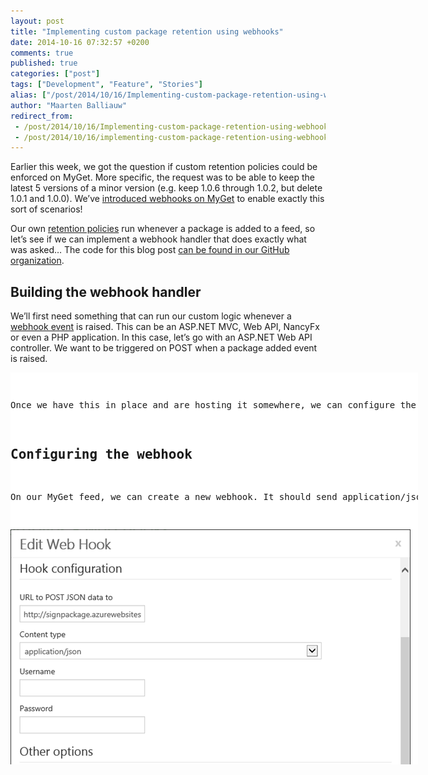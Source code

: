 ```yaml
---
layout: post
title: "Implementing custom package retention using webhooks"
date: 2014-10-16 07:32:57 +0200
comments: true
published: true
categories: ["post"]
tags: ["Development", "Feature", "Stories"]
alias: ["/post/2014/10/16/Implementing-custom-package-retention-using-webhooks.aspx", "/post/2014/10/16/implementing-custom-package-retention-using-webhooks.aspx"]
author: "Maarten Balliauw"
redirect_from:
 - /post/2014/10/16/Implementing-custom-package-retention-using-webhooks.aspx.html
 - /post/2014/10/16/implementing-custom-package-retention-using-webhooks.aspx.html
---
```


<p>Earlier this week, we got the question if custom retention policies could be enforced on MyGet. More specific, the request was to be able to keep the latest 5 versions of a minor version (e.g. keep 1.0.6 through 1.0.2, but delete 1.0.1 and 1.0.0). We’ve <a href="/post/2014/09/10/Introducing-MyGet-webhooks.aspx">introduced webhooks on MyGet</a> to enable exactly this sort of scenarios!</p> <p>Our own <a href="/post/2012/12/18/Package-retention-policies.aspx">retention policies</a> run whenever a package is added to a feed, so let’s see if we can implement a webhook handler that does exactly what was asked… The code for this blog post <a href="https://github.com/myget/webhooks-custom-retention">can be found in our GitHub organization</a>.</p> <h2>Building the webhook handler</h2> <p>We’ll first need something that can run our custom logic whenever a <a href="https://docs.myget.org/docs/reference/webhooks">webhook event</a> is raised. This can be an ASP.NET MVC, Web API, NancyFx or even a PHP application. In this case, let’s go with an ASP.NET Web API controller. We want to be triggered on POST when a package added event is raised.</p> <div id="scid:9D7513F9-C04C-4721-824A-2B34F0212519:26f092ce-28d2-46b6-987f-795f187a9754" class="wlWriterEditableSmartContent" style="float: none; padding-bottom: 0px; padding-top: 0px; padding-left: 0px; margin: 0px; display: inline; padding-right: 0px"><pre style=" width: 652px; height: 627px;background-color:White;overflow: auto;"><div><!--

Code highlighting produced by Actipro CodeHighlighter (freeware)
http://www.CodeHighlighter.com/

--><span style="color: #008000;">//</span><span style="color: #008000;"> POST /api/retention</span><span style="color: #008000;">
</span><span style="color: #0000FF;">public</span><span style="color: #000000;"> async Task</span><span style="color: #000000;">&lt;</span><span style="color: #000000;">HttpResponseMessage</span><span style="color: #000000;">&gt;</span><span style="color: #000000;"> Post([FromBody]WebHookEvent payload)
{
    </span><span style="color: #008000;">//</span><span style="color: #008000;"> The logic in this method will do the following:
    </span><span style="color: #008000;">//</span><span style="color: #008000;"> 1) Find all packages with the same identifier as the package that was added to the originating feed
    </span><span style="color: #008000;">//</span><span style="color: #008000;"> 2) Enforce the following policy: only the 5 latest (stable) packages matching the same minor version may remain on the feed. Others should be removed.</span><span style="color: #008000;">
</span><span style="color: #000000;">    </span><span style="color: #0000FF;">string</span><span style="color: #000000;"> feedUrl </span><span style="color: #000000;">=</span><span style="color: #000000;"> payload.Payload.FeedUrl;

    </span><span style="color: #008000;">//</span><span style="color: #008000;"> Note: the following modifies NuGet's client so that we authenticate every request using the API key.
    </span><span style="color: #008000;">//</span><span style="color: #008000;"> If credentials (e.g. username/password) are preferred, set the NuGet.HttpClient.DefaultCredentialProvider instead.</span><span style="color: #008000;">
</span><span style="color: #000000;">    PackageRepositoryFactory.Default.HttpClientFactory </span><span style="color: #000000;">=</span><span style="color: #000000;"> uri </span><span style="color: #000000;">=&gt;</span><span style="color: #000000;">
    {
        var client </span><span style="color: #000000;">=</span><span style="color: #000000;"> </span><span style="color: #0000FF;">new</span><span style="color: #000000;"> NuGet.HttpClient(uri);
        client.SendingRequest </span><span style="color: #000000;">+=</span><span style="color: #000000;"> (sender, args) </span><span style="color: #000000;">=&gt;</span><span style="color: #000000;">
        {
            args.Request.Headers.Add(</span><span style="color: #800000;">&quot;</span><span style="color: #800000;">X-NuGet-ApiKey</span><span style="color: #800000;">&quot;</span><span style="color: #000000;">, ConfigurationManager.AppSettings[</span><span style="color: #800000;">&quot;</span><span style="color: #800000;">Retention:NuGetFeedApiKey</span><span style="color: #800000;">&quot;</span><span style="color: #000000;">]);
        };
        </span><span style="color: #0000FF;">return</span><span style="color: #000000;"> client;
    };

    </span><span style="color: #008000;">//</span><span style="color: #008000;"> Prepare HttpClient (non-NuGet)</span><span style="color: #008000;">
</span><span style="color: #000000;">    var httpClient </span><span style="color: #000000;">=</span><span style="color: #000000;"> </span><span style="color: #0000FF;">new</span><span style="color: #000000;"> HttpClient();
    httpClient.DefaultRequestHeaders.Add(</span><span style="color: #800000;">&quot;</span><span style="color: #800000;">X-NuGet-ApiKey</span><span style="color: #800000;">&quot;</span><span style="color: #000000;">, ConfigurationManager.AppSettings[</span><span style="color: #800000;">&quot;</span><span style="color: #800000;">Retention:NuGetFeedApiKey</span><span style="color: #800000;">&quot;</span><span style="color: #000000;">]);

    </span><span style="color: #008000;">//</span><span style="color: #008000;"> Fetch packages and group them (note:  only doing this for stable packages, ignoring prerelease)</span><span style="color: #008000;">
</span><span style="color: #000000;">    var packageRepository </span><span style="color: #000000;">=</span><span style="color: #000000;"> PackageRepositoryFactory.Default.CreateRepository(feedUrl);
    var packages </span><span style="color: #000000;">=</span><span style="color: #000000;"> packageRepository.GetPackages().Where(p </span><span style="color: #000000;">=&gt;</span><span style="color: #000000;"> p.Id </span><span style="color: #000000;">==</span><span style="color: #000000;"> payload.Payload.PackageIdentifier).ToList();
    </span><span style="color: #0000FF;">foreach</span><span style="color: #000000;"> (var packageGroup </span><span style="color: #0000FF;">in</span><span style="color: #000000;"> packages.Where(p </span><span style="color: #000000;">=&gt;</span><span style="color: #000000;"> p.IsReleaseVersion())
        .GroupBy(p </span><span style="color: #000000;">=&gt;</span><span style="color: #000000;"> p.Version.Version.Major </span><span style="color: #000000;">+</span><span style="color: #000000;"> </span><span style="color: #800000;">&quot;</span><span style="color: #800000;">.</span><span style="color: #800000;">&quot;</span><span style="color: #000000;"> </span><span style="color: #000000;">+</span><span style="color: #000000;"> p.Version.Version.Minor))
    {
        </span><span style="color: #0000FF;">foreach</span><span style="color: #000000;"> (var package </span><span style="color: #0000FF;">in</span><span style="color: #000000;"> packageGroup.OrderByDescending(p </span><span style="color: #000000;">=&gt;</span><span style="color: #000000;"> p.Version).Skip(</span><span style="color: #800080;">5</span><span style="color: #000000;">))
        {
            await httpClient.DeleteAsync(</span><span style="color: #0000FF;">string</span><span style="color: #000000;">.Format(</span><span style="color: #800000;">&quot;</span><span style="color: #800000;">{0}api/v2/package/{1}/{2}?hardDelete=true</span><span style="color: #800000;">&quot;</span><span style="color: #000000;">, feedUrl, package.Id, package.Version));
        }
    }

    </span><span style="color: #0000FF;">return</span><span style="color: #000000;"> </span><span style="color: #0000FF;">new</span><span style="color: #000000;"> HttpResponseMessage(HttpStatusCode.OK) { ReasonPhrase </span><span style="color: #000000;">=</span><span style="color: #000000;"> </span><span style="color: #800000;">&quot;</span><span style="color: #800000;">Custom retention policy applied.</span><span style="color: #800000;">&quot;</span><span style="color: #000000;"> };
}</span></div></pre><!-- Code inserted with Steve Dunn's Windows Live Writer Code Formatter Plugin.  http://dunnhq.com --></div>
<p>Once we have this in place and are hosting it somewhere, we can configure the webhook on our MyGet feed.</p>
<h2>Configuring the webhook</h2>
<p>On our MyGet feed, we can create a new webhook. It should send application/json for the package added event to the URL where we deployed the above code.</p>
<p><a href="/images/image_114.png"><img title="Configure web hook" style="border-top: 0px; border-right: 0px; background-image: none; border-bottom: 0px; padding-top: 0px; padding-left: 0px; border-left: 0px; display: inline; padding-right: 0px" border="0" alt="Configure web hook" src="/images/image_thumb_112.png" width="640" height="549"></a></p>
<p>When this hook now triggers, we will be retaining just the 5 latest minor versions of a package (ignoring prereleases).</p>
<p>That’s it. Using nothing but webhooks, we can run our own retention policies (or other logic) when something happens on our feed (like <a href="http://blog.maartenballiauw.be/post/2014/09/10/Automatically-strong-name-signing-NuGet-packages.aspx">strong-name signing packages</a>, for example). There are <a href="https://docs.myget.org/docs/reference/webhooks">a number of events</a> that we can subscribe to!</p>
<p><em>Happy packaging!</em></p>



